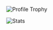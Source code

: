 ![Profile Trophy](https://github-profile-trophy.vercel.app/?username=clovicdev&theme=dracula)

![Stats](https://github-readme-stats.vercel.app/api/?username=clovicdev&theme=dracula)
